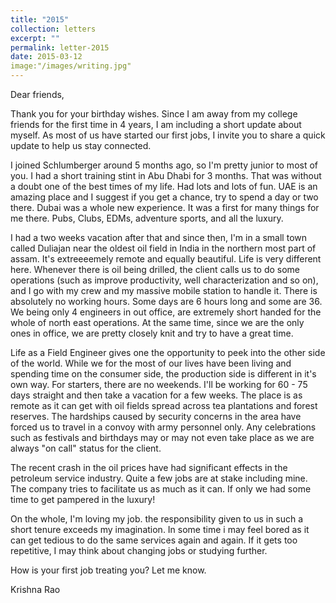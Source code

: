 ```yaml
---
title: "2015"
collection: letters
excerpt: ""
permalink: letter-2015
date: 2015-03-12
image:"/images/writing.jpg"
---
```


Dear friends, 

Thank you for your birthday wishes. Since I am away from my college friends for the first time in 4 years, I am including a short update about myself. As most of us have started our first jobs, I invite you to share a quick update to help us stay connected. 

I joined Schlumberger around 5 months ago, so I'm pretty junior to most of you. I had a short training stint in Abu Dhabi for 3 months. That was without a doubt one of the best times of my life. Had lots and lots of fun. UAE is an amazing place and I suggest if you get a chance, try to spend a day or two there. Dubai was a whole new experience. It was a first for many things for me there. Pubs, Clubs, EDMs, adventure sports, and all the luxury.

I had a two weeks vacation after that and since then, I'm in a small town called Duliajan near the oldest oil field in India in the northern most part of assam. It's extreeeemely remote and equally beautiful. Life is very different here. Whenever there is oil being drilled, the client calls us to do some operations (such as improve productivity, well characterization and so on), and I go with my crew  and my massive mobile station to handle it. There is absolutely no working hours. Some days are 6 hours long and some are 36. We being only 4 engineers in out office, are extremely short handed for the whole of north east operations. At the same time, since we are the only ones in office, we are pretty closely knit and try to have a great time. 

Life as a Field Engineer gives one the opportunity to  peek into the other side of the world. While we for the most of our lives have been living and spending time on the consumer side, the production side is different in it's own way. For starters, there are no weekends. I'll be working for 60 - 75 days straight and then take a vacation for a few weeks. The place is as remote as it can get with oil fields spread across tea plantations and forest reserves. The hardships caused by security concerns in the area have forced us to travel in a convoy with army personnel only. Any celebrations such as festivals and birthdays may or may not even take place as we are always "on call" status for the client. 

The recent crash in the oil prices have had significant effects in the petroleum service industry. Quite a few jobs are at stake including mine. The company tries to facilitate us as much as it can. If only we had some time to get pampered in the luxury!

On the whole, I'm loving my job. the responsibility given to us in such a short tenure exceeds my imagination. In some time i may feel bored as it can get tedious to do the same services again and again. If it gets too repetitive, I may think about changing jobs or studying further. 

How is your first job treating you? Let me know. 

Krishna Rao

